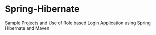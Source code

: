 # Spring-Hibernate
Sample Projects and Use of Role based Login Application using Spring Hibernate and Maven
